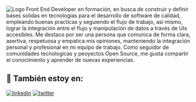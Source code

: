 ![Logo](https://res.cloudinary.com/aarrieth/image/upload/v1635449218/assets/image_yswemv.png)
Front End Developer en formación, en busca de construir y definir bases solidas en tecnologías para el desarrollo de software de calidad, empleando buenas practicas y seguiendo el flujo de trabajo, así mismo, lograr la integración entre el flujo y manipulación de datos a través de UIs accesibles.
Me destaco por ser una persona que comunica de forma clara, asertiva, respetuosa y empatica mis opiniones, manteniendo la integración personal y profesional en mi equipo de trabajo.
Como seguidor de comunidades tecnologicas y peoyectos Open Source, me gusta compartir el conocimiento y aprender de nuevas experiencias.

## 🔗 También estoy en:

[![linkedin](https://img.shields.io/badge/linkedin-0A66C2?style=for-the-badge&logo=linkedin&logoColor=white)](https://www.linkedin.com/in/aarrieth/)
[![twitter](https://img.shields.io/badge/twitter-1DA1F2?style=for-the-badge&logo=twitter&logoColor=white)](https://twitter.com/aarrieth)

